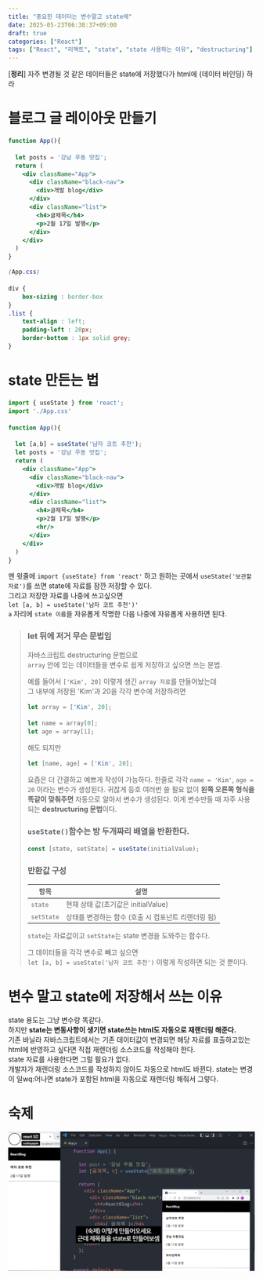 ```yaml
---
title: "중요한 데이터는 변수말고 state에"
date: 2025-05-23T06:38:37+09:00
draft: true
categories: ["React"]
tags: ["React", "리액트", "state", "state 사용하는 이유", "destructuring"]
---
```

[**정리**] 자주 변경될 것 같은 데이터들은 state에 저장했다가 html에 {데이터 바인딩} 하라
# 블로그 글 레이아웃 만들기
```jsx
function App(){
 
  let posts = '강남 우동 맛집';
  return (
    <div className="App">
      <div className="black-nav">
        <div>개발 blog</div>
      </div>
      <div className="list">
        <h4>글제목</h4>
        <p>2월 17일 발행</p>
      </div>
    </div>
  )
}
```

```css
(App.css)

div {
    box-sizing : border-box
}
.list {
    text-align : left;
    padding-left : 20px;
    border-bottom : 1px solid grey;
}
```

# state 만든는 법
```jsx
import { useState } from 'react';
import './App.css'

function App(){
 
  let [a,b] = useState('남자 코트 추천');
  let posts = '강남 우동 맛집';
  return (
    <div className="App">
      <div className="black-nav">
        <div>개발 blog</div>
      </div>
      <div className="list">
        <h4>글제목</h4>
        <p>2월 17일 발행</p>
        <hr/>
      </div>
    </div>
  )
}
```
맨 윗줄에 `import {useState} from 'react'` 하고 원하는 곳에서
`useState('보관할 자료')`를 쓰면 state에 자료를 잠깐 저장할 수 있다.   
그리고 저장한 자료를 나중에 쓰고싶으면   
`let [a, b] = useState('남자 코트 추천')'`   
`a` 자리에 `state 이름`을 자유롭게 작명한 다음 나중에 자유롭게 사용하면 된다.

> ### let 뒤에 저거 무슨 문법임
>    
> 자바스크립트 destructuring 문법으로   
> `array` 안에 있는 데이터들을 변수로 쉽게 저장하고 싶으면 쓰는 문법.   
>    
> 예를 들어서 `['Kim', 20]` 이렇게 생긴 `array 자료`를 만들어놨는데   
> 그 내부에 저장된 'Kim'과 20을 각각 변수에 저장하려면
> ```js
> let array = ['Kim', 20];
>    
> let name = array[0];
> let age = array[1];
> ```
> 해도 되지만
> ```js
> let [name, age] = ['Kim', 20];
> ```
> 요즘은 더 간결하고 예쁘게 작성이 가능하다. 한줄로 각각 `name = 'Kim'`, `age = 20`
> 이라는 변수가 생성된다. 귀찮게 등호 여러번 쓸 필요 없이 **왼쪽 오른쪽 형식을 똑같이 맞춰주면**
> 자동으로 알아서 변수가 생성된다.
> 이게 변수만들 때 자주 사용되는 **destructuring 문법**이다.
>    
> ### `useState()`함수는 방 두개짜리 배열을 반환한다.
> ```jsx
> const [state, setState] = useState(initialValue);
> ```
> ### 반환값 구성
>    
> | 항목       | 설명                             |
> |----------|--------------------------------|
> | `state`    | 현재 상태 값(초기값은 initialValue)     |
> | `setState` | 상태를 변경하는 함수 (호출 시 컴포넌트 리렌더링 됨) |
> `state`는 자료값이고 `setState`는 state 변경을 도와주는 함수다.   
>    
> 그 데이터들을 각각 변수로 빼고 싶으면   
> `let [a, b] = useState('남자 코트 추천')` 이렇게 작성하면 되는 것 뿐이다.

# 변수 말고 state에 저장해서 쓰는 이유
state 용도는 그냥 변수랑 똑같다.   
하지만 **state는 변동사항이 생기면 state쓰는 html도 자동으로 재랜더링 해준다.**   
기존 바닐라 자바스크립트에서는 기존 데이터값이 변경되면 해당 자료를 표출하고있는 html에 
반영하고 싶다면 직접 재렌더링 소스코드를 작성해야 한다.    
state 자료를 사용한다면
그럴 필요가 없다.   
개발자가 재렌더링 소스코드를 작성하지 않아도 자동으로
html도 바뀐다. state는 변경이 일wq:어나면 state가 포함된 html을 자동으로 재렌더링 해줘서 그렇다.

# 숙제
![숙제](https://github.com/rlawjddbs/rlawjddbs.github.io/blob/9991a24b5a2cca7aab07aed712b6dc857bb78b4e/content/posts/React/imgs/IMG_C1783B056DC4-1.jpeg)